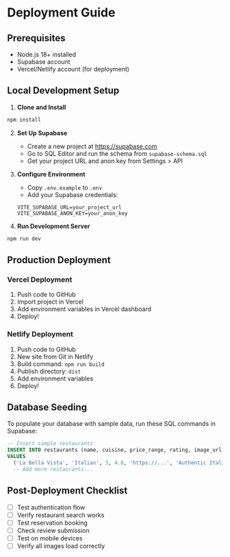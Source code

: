 # Deployment Guide

## Prerequisites
- Node.js 18+ installed
- Supabase account
- Vercel/Netlify account (for deployment)

## Local Development Setup

1. **Clone and Install**
```bash
npm install
```

2. **Set Up Supabase**
   - Create a new project at https://supabase.com
   - Go to SQL Editor and run the schema from `supabase-schema.sql`
   - Get your project URL and anon key from Settings > API

3. **Configure Environment**
   - Copy `.env.example` to `.env`
   - Add your Supabase credentials:
   ```
   VITE_SUPABASE_URL=your_project_url
   VITE_SUPABASE_ANON_KEY=your_anon_key
   ```

4. **Run Development Server**
```bash
npm run dev
```

## Production Deployment

### Vercel Deployment

1. Push code to GitHub
2. Import project in Vercel
3. Add environment variables in Vercel dashboard
4. Deploy!

### Netlify Deployment

1. Push code to GitHub
2. New site from Git in Netlify
3. Build command: `npm run build`
4. Publish directory: `dist`
5. Add environment variables
6. Deploy!

## Database Seeding

To populate your database with sample data, run these SQL commands in Supabase:

```sql
-- Insert sample restaurants
INSERT INTO restaurants (name, cuisine, price_range, rating, image_url, description, address, phone, hours, latitude, longitude)
VALUES 
  ('La Bella Vista', 'Italian', 3, 4.8, 'https://...', 'Authentic Italian cuisine', '123 Main St', '(212) 555-0101', '11:00 AM - 10:00 PM', 40.7589, -73.9851),
  -- Add more restaurants...
```

## Post-Deployment Checklist

- [ ] Test authentication flow
- [ ] Verify restaurant search works
- [ ] Test reservation booking
- [ ] Check review submission
- [ ] Test on mobile devices
- [ ] Verify all images load correctly
